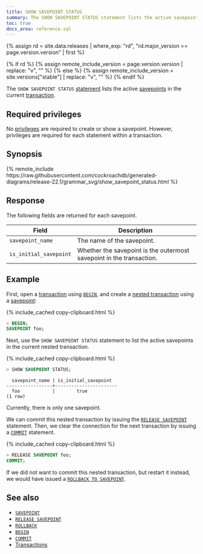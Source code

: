 ```yaml
---
title: SHOW SAVEPOINT STATUS
summary: The SHOW SAVEPOINT STATUS statement lists the active savepoints in the current transaction.
toc: true
docs_area: reference.sql
---
```


{% assign rd = site.data.releases | where_exp: "rd", "rd.major_version == page.version.version" | first %}

{% if rd %}
{% assign remote_include_version = page.version.version | replace: "v", "" %}
{% else %}
{% assign remote_include_version = site.versions["stable"] | replace: "v", "" %}
{% endif %}

The `SHOW SAVEPOINT STATUS` [statement](sql-statements.html) lists the active [savepoints](savepoint.html) in the current [transaction](transactions.html).

## Required privileges

No [privileges](security-reference/authorization.html#managing-privileges) are required to create or show a savepoint. However, privileges are required for each statement within a transaction.

## Synopsis

<div>
{% remote_include https://raw.githubusercontent.com/cockroachdb/generated-diagrams/release-22.1/grammar_svg/show_savepoint_status.html %}
</div>

## Response

The following fields are returned for each savepoint.

Field | Description
------|------------
`savepoint_name` | The name of the savepoint.
`is_initial_savepoint` | Whether the savepoint is the outermost savepoint in the transaction.

## Example

First, open a [transaction](transactions.html) using [`BEGIN`](begin-transaction.html), and create a [nested transaction](transactions.html#nested-transactions) using a [savepoint](savepoint.html):

{% include_cached copy-clipboard.html %}
~~~ sql
> BEGIN;
SAVEPOINT foo;
~~~

Next, use the `SHOW SAVEPOINT STATUS` statement to list the active savepoints in the current nested transaction.

{% include_cached copy-clipboard.html %}
~~~ sql
> SHOW SAVEPOINT STATUS;
~~~

~~~
  savepoint_name | is_initial_savepoint
-----------------+-----------------------
  foo            |        true
(1 row)
~~~

Currently, there is only one savepoint.

We can commit this nested transaction by issuing the [`RELEASE SAVEPOINT`](release-savepoint.html) statement.  Then, we clear the connection for the next transaction by issuing a [`COMMIT`](commit-transaction.html) statement.

{% include_cached copy-clipboard.html %}
~~~ sql
> RELEASE SAVEPOINT foo;
COMMIT;
~~~

If we did not want to commit this nested transaction, but restart it instead, we would have issued a [`ROLLBACK TO SAVEPOINT`](rollback-transaction.html#rollback-a-nested-transaction).

## See also

- [`SAVEPOINT`](savepoint.html)
- [`RELEASE SAVEPOINT`](release-savepoint.html)
- [`ROLLBACK`](rollback-transaction.html)
- [`BEGIN`](begin-transaction.html)
- [`COMMIT`](commit-transaction.html)
- [Transactions](transactions.html)
